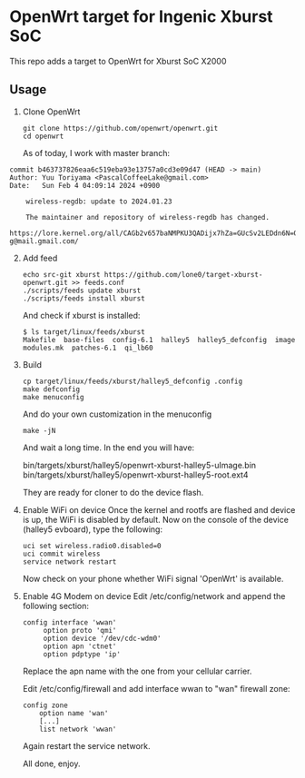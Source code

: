 # OpenWrt target for Ingenic Xburst SoC

This repo adds a target to OpenWrt for Xburst SoC X2000

## Usage

1. Clone OpenWrt
   
   ```
   git clone https://github.com/openwrt/openwrt.git
   cd openwrt
   ```

   As of today, I work with master branch:

```
commit b463737826eaa6c519eba93e13757a0cd3e09d47 (HEAD -> main)
Author: Yuu Toriyama <PascalCoffeeLake@gmail.com>
Date:   Sun Feb 4 04:09:14 2024 +0900

    wireless-regdb: update to 2024.01.23

    The maintainer and repository of wireless-regdb has changed.
        https://lore.kernel.org/all/CAGb2v657baNMPKU3QADijx7hZa=GUcSv2LEDdn6N=QQaFX8r-g@mail.gmail.com/
```

2. Add feed

   ```
   echo src-git xburst https://github.com/lone0/target-xburst-openwrt.git >> feeds.conf
   ./scripts/feeds update xburst
   ./scripts/feeds install xburst
   ```

   And check if xburst is installed:

    ```
    $ ls target/linux/feeds/xburst
    Makefile  base-files  config-6.1  halley5  halley5_defconfig  image  modules.mk  patches-6.1  qi_lb60
    ```

3. Build

   ```
   cp target/linux/feeds/xburst/halley5_defconfig .config
   make defconfig
   make menuconfig
   ```

   And do your own customization in the menuconfig

   ```
   make -jN
   ```

   And wait a long time. In the end you will have:
   
   bin/targets/xburst/halley5/openwrt-xburst-halley5-uImage.bin<br>
   bin/targets/xburst/halley5/openwrt-xburst-halley5-root.ext4

   They are ready for cloner to do the device flash.


4. Enable WiFi on device
   Once the kernel and rootfs are flashed and device is up, the WiFi is disabled by default. Now on the console of the device (halley5 evboard), type the following:

   ```
   uci set wireless.radio0.disabled=0
   uci commit wireless
   service network restart
   ```

   Now check on your phone whether WiFi signal 'OpenWrt' is available.

5. Enable 4G Modem on device
   Edit /etc/config/network and append the following section:

   ```
   config interface 'wwan'
        option proto 'qmi'
        option device '/dev/cdc-wdm0'
        option apn 'ctnet'
        option pdptype 'ip'
   ```

   Replace the apn name with the one from your cellular carrier.

   Edit /etc/config/firewall and add interface wwan to "wan" firewall zone:

   ```
   config zone
       option name 'wan'
       [...]
       list network 'wwan'
   ```

   Again restart the service network.

   All done, enjoy.
    

